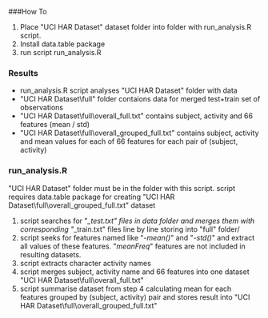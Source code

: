 ###How To
1. Place "UCI HAR Dataset" dataset folder into folder with run_analysis.R script.
2. Install data.table package
3. run script run_analysis.R

### Results
- run_analysis.R script analyses "UCI HAR Dataset" folder with data
- "UCI HAR Dataset\full" folder contaions data for merged test+train set of observations
- "UCI HAR Dataset\full\overall_full.txt" contains subject, activity and 66 features (mean / std)
- "UCI HAR Dataset\full\overall_grouped_full.txt" contains subject, activity and mean values for each of 66 features for each pair of (subject, activity)

### run_analysis.R
"UCI HAR Dataset" folder must be in the folder with this script.
script requires data.table package for creating "UCI HAR Dataset\full\overall_grouped_full.txt" dataset

1. script searches for "*_test.txt" files in data folder and merges them with corresponding "*_train.txt" files line by line storing into "full" folder/
2. script seeks for features named like "*-mean()*" and "*-std()*" and extract all values of these features. "*meanFreq*" features are not included in resulting datasets.
3. script extracts character activity names
4. script merges subject, activity name and 66 features into one dataset "UCI HAR Dataset\full\overall_full.txt"
5. script summarise dataset from step 4 calculating mean for each features grouped by (subject, activity) pair and stores result into "UCI HAR Dataset\full\overall_grouped_full.txt"
